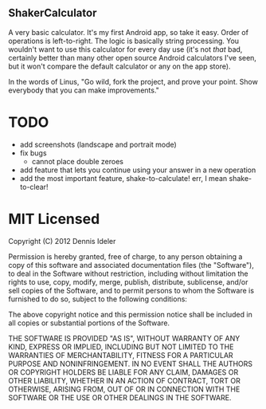 ShakerCalculator
----------------
A very basic calculator. It's my first Android app, so take it easy. Order of operations is left-to-right. The logic is basically string processing. You wouldn't want to use this calculator for every day use (it's not *that* bad, certainly better than many other open source Android calculators I've seen, but it won't compare the default calculator or any on the app store).

In the words of Linus, "Go wild, fork the project, and prove your point. Show everybody that you can make improvements."

TODO
====
- add screenshots (landscape and portrait mode)
- fix bugs
  - cannot place double zeroes
- add feature that lets you continue using your answer in a new operation
- add the most important feature, shake-to-calculate! err, I mean shake-to-clear!

MIT Licensed
============
Copyright (C) 2012 Dennis Ideler

Permission is hereby granted, free of charge, to any person obtaining a copy of this software and associated documentation files (the "Software"), to deal in the Software without restriction, including without limitation the rights to use, copy, modify, merge, publish, distribute, sublicense, and/or sell copies of the Software, and to permit persons to whom the Software is furnished to do so, subject to the following conditions:

The above copyright notice and this permission notice shall be included in all copies or substantial portions of the Software.

THE SOFTWARE IS PROVIDED "AS IS", WITHOUT WARRANTY OF ANY KIND, EXPRESS OR IMPLIED, INCLUDING BUT NOT LIMITED TO THE WARRANTIES OF MERCHANTABILITY, FITNESS FOR A PARTICULAR PURPOSE AND NONINFRINGEMENT. IN NO EVENT SHALL THE AUTHORS OR COPYRIGHT HOLDERS BE LIABLE FOR ANY CLAIM, DAMAGES OR OTHER LIABILITY, WHETHER IN AN ACTION OF CONTRACT, TORT OR OTHERWISE, ARISING FROM, OUT OF OR IN CONNECTION WITH THE SOFTWARE OR THE USE OR OTHER DEALINGS IN THE SOFTWARE.
